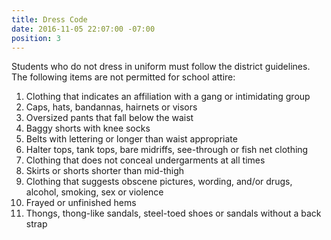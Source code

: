 ```yaml
---
title: Dress Code
date: 2016-11-05 22:07:00 -07:00
position: 3
---
```


Students who do not dress in uniform must follow the district guidelines. The following items are not permitted for school attire:

1.  Clothing that indicates an affiliation with a gang or intimidating group
2.  Caps, hats, bandannas, hairnets or visors
3.  Oversized pants that fall below the waist
4.  Baggy shorts with knee socks
5.  Belts with lettering or longer than waist appropriate
6.  Halter tops, tank tops, bare midriffs, see-through or fish net clothing
7.  Clothing that does not conceal undergarments at all times
8.  Skirts or shorts shorter than mid-thigh
9.  Clothing that suggests obscene pictures, wording, and/or drugs, alcohol, smoking, sex or violence
10.  Frayed or unfinished hems
11.  Thongs, thong-like sandals, steel-toed shoes or sandals without a back strap